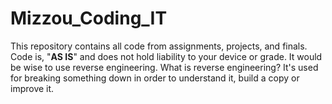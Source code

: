 # Mizzou_Coding_IT

This repository contains all code from assignments, projects, and finals. Code is, "**AS IS**" and does not hold liability to your device or grade. It would be wise to use reverse engineering. What is reverse engineering? It's used for breaking something down in order to understand it, build a copy or improve it.
